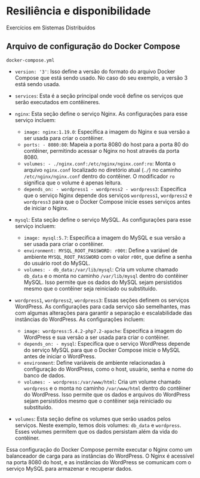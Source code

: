 # Resiliência e disponibilidade
Exercícios em Sistemas Distribuídos

## Arquivo de configuração do Docker Compose 
`docker-compose.yml`
- `version: '3'`: Isso define a versão do formato do arquivo Docker Compose que está sendo usado. No caso do seu exemplo, a versão 3 está sendo usada.
- `services`: Esta é a seção principal onde você define os serviços que serão executados em contêineres.
- `nginx`: Esta seção define o serviço Nginx. As configurações para esse serviço incluem:
  - `image: nginx:1.19.0`: Especifica a imagem do Nginx e sua versão a ser usada para criar o contêiner.
  - `ports: - 8080:80`: Mapeia a porta 8080 do host para a porta 80 do contêiner, permitindo acessar o Nginx no host através da porta 8080.
  - `volumes: - ./nginx.conf:/etc/nginx/nginx.conf:ro`: Monta o arquivo `nginx.conf` localizado no diretório atual (`./`) no caminho `/etc/nginx/nginx.conf` dentro do contêiner. O modificador `ro` significa que o volume é apenas leitura.
  - `depends_on: - wordpress1 - wordpress2 - wordpress3`: Especifica que o serviço Nginx depende dos serviços `wordpress1`, `wordpress2` e `wordpress3` para que o Docker Compose inicie esses serviços antes de iniciar o Nginx.
  
- `mysql`: Esta seção define o serviço MySQL. As configurações para esse serviço incluem:
  - `image: mysql:5.7`: Especifica a imagem do MySQL e sua versão a ser usada para criar o contêiner.
  - `environment: MYSQL_ROOT_PASSWORD: r00t`: Define a variável de ambiente `MYSQL_ROOT_PASSWORD` com o valor `r00t`, que define a senha do usuário root do MySQL.
  - `volumes: - db_data:/var/lib/mysql`: Cria um volume chamado `db_data` e o monta no caminho `/var/lib/mysql` dentro do contêiner MySQL. Isso permite que os dados do MySQL sejam persistidos mesmo que o contêiner seja reiniciado ou substituído.
  
- `wordpress1`, `wordpress2`, `wordpress3`: Essas seções definem os serviços WordPress. As configurações para cada serviço são semelhantes, mas com algumas alterações para garantir a separação e escalabilidade das instâncias do WordPress. As configurações incluem:
  - `image: wordpress:5.4.2-php7.2-apache`: Especifica a imagem do WordPress e sua versão a ser usada para criar o contêiner.
  - `depends_on: - mysql`: Especifica que o serviço WordPress depende do serviço MySQL para que o Docker Compose inicie o MySQL antes de iniciar o WordPress.
  - `environment`: Define variáveis de ambiente relacionadas à configuração do WordPress, como o host, usuário, senha e nome do banco de dados.
  - `volumes: - wordpress:/var/www/html`: Cria um volume chamado `wordpress` e o monta no caminho `/var/www/html` dentro do contêiner do WordPress. Isso permite que os dados e arquivos do WordPress sejam persistidos mesmo que o contêiner seja reiniciado ou substituído.

  
- `volumes`: Esta seção define os volumes que serão usados pelos serviços. Neste exemplo, temos dois volumes: `db_data` e `wordpress`. Esses volumes permitem que os dados persistam além da vida do contêiner.

Essa configuração do Docker Compose permite executar o Nginx como um balanceador de carga para as instâncias do WordPress. 
O Nginx é acessível na porta 8080 do host, e as instâncias do WordPress se comunicam com o serviço MySQL para armazenar e recuperar dados.